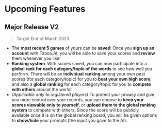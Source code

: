 # Upcoming Features

## Major Release V2

> Target End of March 2023

- The **most recent 5 games** of yours can be **saved**! Once you **sign up an account** with Taboo.AI, you will be able to save your scores and **review** them whenever you like!
- **Ranking system**. With scores saved, you can now participate into a **global rank for each category/topic of the words** to see how well you perform. There will be an **individual ranking** among your own past scores (for each category/topic) for you to **beat your own high score**, and also a **global ranking** for each category/topic for you to **compete with others** around the world!
- _(Applicable only to registered players)_ To protect your privacy and give you more control over your records, you can choose to **keep your scores viewable only to yourself**, or **upload them to the global ranking system** to compete with others. Since the score will be publicly available once it is on the global ranking board, you will be given options to **show/hide** your prompts (the input you gave to the AI).
